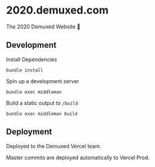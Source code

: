 # 2020.demuxed.com

The 2020 Demuxed Website 🎉

## Development

Install Dependencies
```
bundle install
```

Spin up a development server
```
bundle exec middleman
```

Build a static output to `/build`
```
bundle exec middleman build
```

## Deployment

Deployed to the Demuxed Vercel team.

Master commits are deployed automatically to Vercel Prod.
